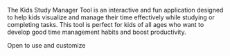 The Kids Study Manager Tool is an interactive and fun application designed to help kids visualize and manage their time effectively while studying or completing tasks. This tool is perfect for kids of all ages who want to develop good time management habits and boost productivity.

Open to use and customize 
